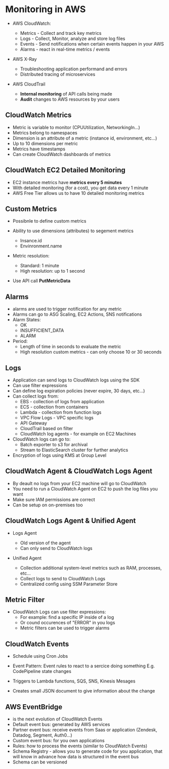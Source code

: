 # Monitoring in AWS

* AWS CloudWatch:
  * Metrics - Collect and track key metrics
  * Logs - Collect, Monitor, analyze and store log files
  * Events - Send notifications when certain events happen in your AWS
  * Alarms - react in real-time metrics / events

* AWS X-Ray
  * Troubleshooting application performand and errors
  * Distributed tracing of microservices

* AWS CloudTrail
  * **Internal monitoring** of API calls being made
  * **Audit** changes to AWS resources by your users


## CloudWatch Metrics
* Metric is variable to monitor (CPUUtilization, NetworkingIn...)
* Metrics belong to namespaces
* Dimension is an attribute of a metric (instance id, environment, etc...)
* Up to 10 dimensions per metric
* Metrics have timestamps
* Can create CloudWatch dashboards of metrics

## CloudWatch EC2 Detailed Monitoring

* EC2 instance metrics have **metrics every 5 minutes**
* With detailed monitoring (for a cost), you get data every 1 minute
* AWS Free Tier allows us to have 10 detailed monitoring metrics 

## Custom Metrics
* Possibnle to define custom metrics
* Ability to use dimensions (attributes) to segement metrics
  * Insance.id
  * Envinronment.name

* Metric resolution:
  * Standard: 1 minute
  * High resolution: up to 1 second 


* Use API call **PutMetricData**

## Alarms
* alarms are used to trigger notification for any metric
* Alarms can go to ASG Scaling, EC2 Actions, SNS notifications
* Alarm States:
  * OK
  * INSUFFICIENT_DATA
  * ALARM
* Period:
  * Length of time in seconds to evaluate the metric
  * High resolution custom metrics - can only choose 10 or 30 seconds

## Logs
* Application can send logs to CloudWatch logs using the SDK
* Can use filter expressions
* Can define log expiration policies (never expire, 30 days, etc...)
* Can collect logs from:
  * EBS - collection of logs from application
  * ECS - collection from containers
  * Lambda - collection from function logs
  * VPC Flow Logs - VPC specific logs
  * API Gateway 
  * CloudTrail based on filter
  * CloudWatch log agents - for example on EC2 Machines
* CloudWatch logs can go to:
  * Batch exporter to s3 for archival 
  * Stream to ElasticSearch cluster for further analytics
* Encryption of logs using KMS at Group Level


## CloudWatch Agent & CloudWatch Logs Agent
* By deault no logs from your EC2 machine will go to CloudWatch
* You need to run a CloudWatch Agent on EC2 to push the log files you want
* Make sure IAM permissions are correct
* Can be setup on on-premises too

## CloudWatch Logs Agent & Unified Agent
* Logs Agent
  * Old version of the agent
  * Can only send to CloudWatch logs

* Unified Agent
  * Collection additional system-level metrics such as RAM, processes, etc...
  *  Collect logs to send to CloudWatch Logs
  * Centralized config using SSM Parameter Store


## Metric Filter
* CloudWatch Logs can use filter expressions:
  * For example: find a specific IP inside of a log
  * Or cound occurences of "ERROR" in you logs
  * Metric filters can be used to trigger alarms

## CloudWatch Events
* Schedule using Cron Jobs
* Event Pattern: Event rules to react to a sercice doing something 
  E.g. CodePipeline state changes

* Triggers to Lambda functions, SQS, SNS, Kinesis Mesages
* Creates small JSON document to give information about the change

## AWS EventBridge
* is the next evolution of CloudWatch Events
* Default event bus: generated by AWS services
* Partner event bus: receive events from Saas or application (Zendesk, Datadog, Segment, Auth0...)
* Custom event bus: for you own applications
* Rules: how to process the events (similar to CloudWatch Events)
* Schema Registry - allows you to generate code for you application, that will know in advance how data is structured in the event bus
* Schema can be versioned